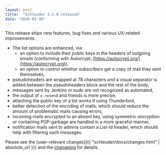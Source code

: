 ```yaml
---
layout: post
title:  "Schleuder 3.5.0 released"
date: "2020-03-30"
---
```


This release ships new features, bug fixes and various UX-related improvements:

* The list options are enhanced, via:
  * an option to include their public keys in the headers of outgoing emails (conforming with Autocrypt, [https://autocrypt.org/](https://autocrypt.org)),
  * an option to control whether subscribers get a copy of mail they sent themselves,
* pseudoheaders are wrapped at 78 characters and a visual separator is added between the pseudoheaders block and the rest of the body,
* messages sent by Jenkins or sudo are not recognized as automated,
* the output of `x-resend` and friends is more precise,
* attaching the public key of a list works if using Thunderbird,
* better detection of the encoding of mails, which should reduce the amount of problematic mails causing errors,
* incoming mails encrypted to an absent key, using symmetric encryption or containing PGP-garbage are handled in a more graceful manner,
* notification mails sent to admins contain a List-Id header, which should help with filtering such messages.

Please see the [user-relevant changes]({{ "schleuder/docs/changes.html" | absolute_url }}) and the [changelog](https://0xacab.org/schleuder/schleuder/blob/main/CHANGELOG.md#350-2020-03-30) for details.
